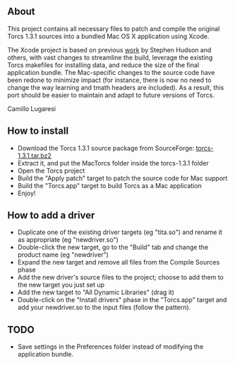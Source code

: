 About
-----
This project contains all necessary files to patch and compile the original Torcs 1.3.1 sources into
a bundled Mac OS X application using Xcode.

The Xcode project is based on previous [work][2] by Stephen Hudson and others, with vast changes to
streamline the build, leverage the existing Torcs makefiles for installing data, and reduce the size
of the final application bundle. The Mac-specific changes to the source code have been redone to
minimize impact (for instance, there is now no need to change the way learning and tmath headers are
included). As a result, this port should be easier to maintain and adapt to future versions of Torcs.

Camillo Lugaresi

How to install
--------------
- Download the Torcs 1.3.1 source package from SourceForge: [torcs-1.3.1.tar.bz2][1]
- Extract it, and put the MacTorcs folder inside the torcs-1.3.1 folder
- Open the Torcs project
- Build the "Apply patch" target to patch the source code for Mac support
- Build the "Torcs.app" target to build Torcs as a Mac application
- Enjoy!

How to add a driver
-------------------
- Duplicate one of the existing driver targets (eg "tita.so") and rename it as appropriate
  (eg "newdriver.so")
- Double-click the new target, go to the "Build" tab and change the product name (eg "newdriver")
- Expand the new target and remove all files from the Compile Sources phase
- Add the new driver's source files to the project; choose to add them to the new target you just
  set up
- Add the new target to "All Dynamic Libraries" (drag it)
- Double-click on the "Install drivers" phase in the "Torcs.app" target and add your newdriver.so to
  the input files (follow the pattern).

TODO
----
- Save settings in the Preferences folder instead of modifying the application bundle.


[1]: http://sourceforge.net/projects/torcs/files/all-in-one/1.3.1/torcs-1.3.1.tar.bz2/download
[2]: http://publish.uwo.ca/~shudson2/Home/Blog/7805725A-C647-41F0-B9C2-B91E8388D4EC.html
